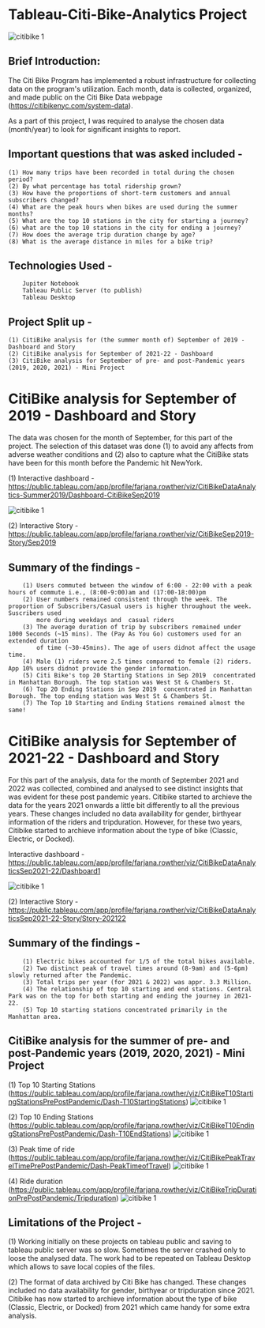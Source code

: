 # Tableau-Citi-Bike-Analytics Project

![citibike 1](https://user-images.githubusercontent.com/111912050/213473240-0ad6b610-bb5b-4f40-a2b1-d04f7a9f3b2d.jpeg)


## Brief Introduction:
The Citi Bike Program has implemented a robust infrastructure for collecting data on the program's utilization. Each month, data is collected, organized, and made public on the Citi Bike Data webpage (https://citibikenyc.com/system-data). 

As a part of this project, I was required to analyse the chosen data (month/year) to look for significant insights to report. 

## Important questions that was asked included -
    (1) How many trips have been recorded in total during the chosen period?
    (2) By what percentage has total ridership grown?
    (3) How have the proportions of short-term customers and annual subscribers changed?
    (4) What are the peak hours when bikes are used during the summer months?
    (5) What are the top 10 stations in the city for starting a journey?
    (6) what are the top 10 stations in the city for ending a journey? 
    (7) How does the average trip duration change by age?
    (8) What is the average distance in miles for a bike trip?

## Technologies Used -
        Jupiter Notebook
        Tableau Public Server (to publish)
        Tableau Desktop

## Project Split up -
    (1) CitiBike analysis for (the summer month of) September of 2019 - Dashboard and Story 
    (2) CitiBike analysis for September of 2021-22 - Dashboard
    (3) CitiBike analysis for September of pre- and post-Pandemic years (2019, 2020, 2021) - Mini Project
    

# CitiBike analysis for September of 2019 - Dashboard and Story

The data was chosen for the month of September, for this part of the project. The selection of this dataset was done (1) to avoid any affects from adverse weather conditions and (2) also to capture what the CitiBike stats have been for this month before the Pandemic hit NewYork.

(1) Interactive dashboard -
https://public.tableau.com/app/profile/farjana.rowther/viz/CitiBikeDataAnalytics-Summer2019/Dashboard-CitiBikeSep2019


![citibike 1](https://github.com/fbrowther/Tableau-Citi-Bike-Project/blob/main/Images/CitiBike%202019.png)


(2) Interactive Story - 
https://public.tableau.com/app/profile/farjana.rowther/viz/CitiBikeSep2019-Story/Sep2019

## Summary of the findings -
        (1) Users commuted between the window of 6:00 - 22:00 with a peak hours of commute i.e., (8:00-9:00)am and (17:00-18:00)pm
        (2) User numbers remained consistent through the week. The proportion of Subscribers/Casual users is higher throughout the week. Suscribers used 
            more during weekdays and  casual riders
        (3) The average duration of trip by subscribers remained under 1000 Seconds (~15 mins). The (Pay As You Go) customers used for an extended duration
            of time (~30-45mins). The age of users didnot affect the usage time.
        (4) Male (1) riders were 2.5 times compared to female (2) riders. App 10% users didnot provide the gender information.
        (5) Citi Bike's top 20 Starting Stations in Sep 2019  concentrated in Manhattan Borough. The top station was West St & Chambers St.
        (6) Top 20 Ending Stations in Sep 2019  concentrated in Manhattan Borough. The top ending station was West St & Chambers St.
        (7) The Top 10 Starting and Ending Stations remained almost the same!

# CitiBike analysis for September of 2021-22 - Dashboard and Story

For this part of the analysis, data for the month of September 2021 and 2022 was collected, combined and analysed to see distinct insights that was evident for these post pandemic years. Citibike started to archieve the data for the years 2021 onwards a little bit differently to all the previous years. These changes included no data availability for gender, birthyear information of the riders and tripduration. However, for these two years, Citibike started to archieve information about the type of bike (Classic, Electric, or Docked).

Interactive dashboard -
https://public.tableau.com/app/profile/farjana.rowther/viz/CitiBikeDataAnalyticsSep2021-22/Dashboard1

![citibike 1](https://github.com/fbrowther/Tableau-Citi-Bike-Project/blob/main/Images/CitiBike%202021-22.png)

(2) Interactive Story - 
https://public.tableau.com/app/profile/farjana.rowther/viz/CitiBikeDataAnalyticsSep2021-22-Story/Story-202122

## Summary of the findings -
        (1) Electric bikes accounted for 1/5 of the total bikes available.
        (2) Two distinct peak of travel times around (8-9am) and (5-6pm) slowly returned after the Pandemic.
        (3) Total trips per year (for 2021 & 2022) was appr. 3.3 Million.
        (4) The relationship of top 10 starting and end stations. Central Park was on the top for both starting and ending the journey in 2021-22.
        (5) Top 10 starting stations concentrated primarily in the Manhattan area.
        

## CitiBike analysis for the summer of pre- and post-Pandemic years (2019, 2020, 2021) - Mini Project

(1) Top 10 Starting Stations
(https://public.tableau.com/app/profile/farjana.rowther/viz/CitiBikeT10StartingStationsPrePostPandemic/Dash-T10StartingStations)
![citibike 1](https://github.com/fbrowther/Tableau-Citi-Bike-Project/blob/main/Images/PrePost-StartStations.png)

(2) Top 10 Ending Stations
(https://public.tableau.com/app/profile/farjana.rowther/viz/CitiBikeT10EndingStationsPrePostPandemic/Dash-T10EndStations)
![citibike 1](https://github.com/fbrowther/Tableau-Citi-Bike-Project/blob/main/Images/PrePost-EndStations.png)

(3) Peak time of ride
(https://public.tableau.com/app/profile/farjana.rowther/viz/CitiBikePeakTravelTimePrePostPandemic/Dash-PeakTimeofTravel)
![citibike 1](https://github.com/fbrowther/Tableau-Citi-Bike-Project/blob/main/Images/PrePost-Peaktime.png)

(4) Ride duration
(https://public.tableau.com/app/profile/farjana.rowther/viz/CitiBikeTripDurationPrePostPandemic/Tripduration)
![citibike 1](https://github.com/fbrowther/Tableau-Citi-Bike-Project/blob/main/Images/PrePost-Tripduration.png)


## Limitations of the Project -

(1) Working initially on these projects on tableau public and saving to tableau public server was so slow.  Sometimes the server crashed only to loose the analysed data. The work had to be repeated on Tableau Desktop which allows to save local copies of the files.

(2) The format of data archived by Citi Bike has changed. These changes included no data availability for gender, birthyear or tripduration since 2021. Citibike has now started to archieve information about the type of bike (Classic, Electric, or Docked) from 2021 which came handy for some extra analysis. 


 

